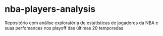 # nba-players-analysis
Repositório com análise exploratória de estatísticas de jogadores da NBA e suas perfomances nos playoff das últimas 20 temporadas

